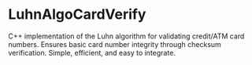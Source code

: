 # LuhnAlgoCardVerify
C++ implementation of the Luhn algorithm for validating credit/ATM card numbers. Ensures basic card number integrity through checksum verification. Simple, efficient, and easy to integrate.
